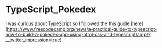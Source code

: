 # TypeScript_Pokedex

I was curious about TypeScript so I followed the this guide [here] (https://www.freecodecamp.org/news/a-practical-guide-to-typescript-how-to-build-a-pokedex-app-using-html-css-and-typescript/amp/?__twitter_impression=true)

